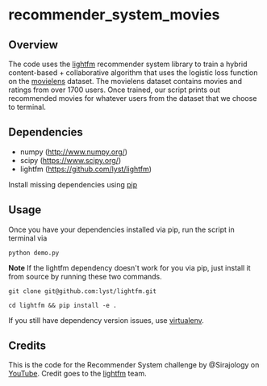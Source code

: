 # recommender_system_movies

## Overview
  
The code uses the [lightfm](https://github.com/lyst/lightfm) recommender system library to train a hybrid content-based + collaborative algorithm that uses the logistic loss function on the [movielens](http://grouplens.org/datasets/movielens/) dataset. The movielens dataset contains movies and ratings from over 1700 users. Once trained, our script prints out recommended movies for whatever users from the dataset that we choose to terminal.

## Dependencies

* numpy (http://www.numpy.org/)
* scipy (https://www.scipy.org/)
* lightfm (https://github.com/lyst/lightfm)

Install missing dependencies using [pip](https://pip.pypa.io/en/stable/installing/)

## Usage

Once you have your dependencies installed via pip, run the script in terminal via

```
python demo.py
```

**Note** If the lightfm dependency doesn't work for you via pip, just install it from source by running these two commands.

```
git clone git@github.com:lyst/lightfm.git
```
```
cd lightfm && pip install -e .
```

If you still have dependency version issues, use [virtualenv](http://docs.python-guide.org/en/latest/dev/virtualenvs/). 


## Credits
  
This is the code for the Recommender System challenge by @Sirajology on [YouTube](https://youtu.be/9gBC9R-msAk). 
Credit goes to the [lightfm](https://github.com/lyst/lightfm) team. 
